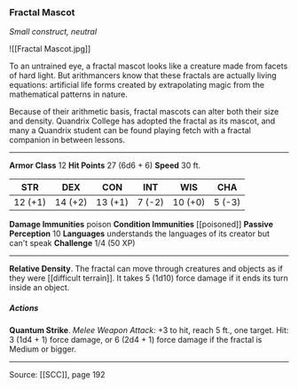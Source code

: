 ### Fractal Mascot
_Small construct, neutral_

![[Fractal Mascot.jpg]]

To an untrained eye, a fractal mascot looks like a creature made from facets of hard light. But arithmancers know that these fractals are actually living equations: artificial life forms created by extrapolating magic from the mathematical patterns in nature.

Because of their arithmetic basis, fractal mascots can alter both their size and density. Quandrix College has adopted the fractal as its mascot, and many a Quandrix student can be found playing fetch with a fractal companion in between lessons.




---

**Armor Class** 12
**Hit Points** 27 (6d6 + 6)
**Speed** 30 ft.

| STR     | DEX     | CON     | INT     | WIS     | CHA     |
|---------|---------|---------|---------|---------|---------|
| 12 (+1) | 14 (+2) | 13 (+1) | 7 (-2) | 10 (+0) | 5 (-3) |

**Damage Immunities** poison
**Condition Immunities** [[poisoned]]
**Passive Perception** 10
**Languages** understands the languages of its creator but can't speak
**Challenge** 1/4 (50 XP)

---

**Relative Density**. The fractal can move through creatures and objects as if they were [[difficult terrain]]. It takes 5 (1d10) force damage if it ends its turn inside an object.

##### Actions
**Quantum Strike**. _Melee Weapon Attack:_ +3 to hit, reach 5 ft., one target. Hit: 3 (1d4 + 1) force damage, or 6 (2d4 + 1) force damage if the fractal is Medium or bigger.


---

Source: [[SCC]], page 192